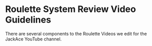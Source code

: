 # Roulette System Review Video Guidelines

There are several components to the Roulette Videos we edit for the JackAce YouTube channel.

